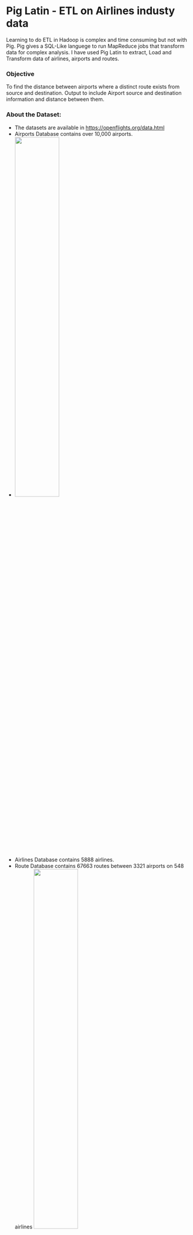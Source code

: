 # Pig Latin - ETL on Airlines industy data
Learning to do ETL in Hadoop is complex and time consuming but not with Pig. Pig gives a SQL-Like languege to run MapReduce jobs that transform data for complex analysis. I have used Pig Latin to extract, Load and Transform data of airlines, airports and routes.

### Objective
To find the distance between airports where a distinct route exists from source and destination.
Output to include Airport source and destination information and distance between them.

### About the Dataset:
- The datasets are available in https://openflights.org/data.html
- Airports Database contains over 10,000 airports. 
- <img src=https://openflights.org/demo/openflights-apdb-2048.png width=50% height=50%></img>
- Airlines Database contains 5888 airlines.
- Route Database contains 67663 routes between 3321 airports on 548 airlines 
<img src=https://openflights.org/demo/openflights-routedb-2048.png height=50% width=50%></img>

### Steps for solution
1. Load the data of routes and perform these steps:
  - Filtering out the missing values in routes
  - Extracting the list of distinct routes with Source and Destination airport IDs into a relation
  -

2. Load the data of airports
3. Join the relations obtained from step 1 and 2 twice; once to get source airport information and then to get destination airport information
4. Generate the columns as required from the above relation. I took Airport ID, name, latitude, longitude of both source and destination airports. 
5. The tricky part is to calculate distance in KM using latitudes and longitudes. I did that using the simple Euclidian formula:
```
distance = SQRT((lat2 - lat1) * (lat2 - lat1) + (lon2 - lon1) * (lon2 - lon1)) * 111
```
